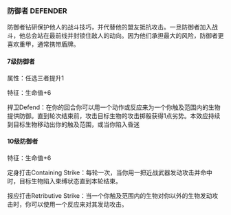 ### 防御者 DEFENDER

防御者钻研保护他人的战斗技巧，并代替他的盟友抵抗攻击。一旦防御者加入战斗，他总会站在最前线并封锁住敌人的动向。因为他们承担最大的风险，防御者更喜欢重甲，通常携带盾牌。

#### 7级防御者

属性：任选三者提升1

特征：生命值+6

捍卫Defend：在你的回合你可以用一个动作或反应来为一个你触及范围内的生物提供防御。直到轮次结束前，攻击目标生物的攻击掷骰获得1点劣势。本效应持续到目标生物移动出你的触及范围，或当你陷入昏迷

#### 10级防御者

特征：生命值+6

定身打击Containing
Strike：每轮一次，当你用一把近战武器发动攻击并命中时，目标生物陷入束缚状态直到本轮结束。

报应打击Retributive
Strike：当一个你触及范围内的生物对你以外的生物发动攻击时，你可以使用一个反应来对其发动攻击。
